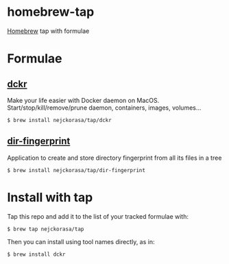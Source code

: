 # homebrew-tap
[Homebrew](https://brew.sh/) tap with formulae

# Formulae

## [dckr](https://github.com/nejckorasa/mac-docker-go) 

  Make your life easier with Docker daemon on MacOS. Start/stop/kill/remove/prune daemon, containers, images, volumes...
  
```console
$ brew install nejckorasa/tap/dckr
```

## [dir-fingerprint](https://github.com/nejckorasa/dir-fingerprint) 

  Application to create and store directory fingerprint from all its files in a tree
  
```console
$ brew install nejckorasa/tap/dir-fingerprint
```

# Install with tap

Tap this repo and add it to the list of your tracked formulae with:

```console
$ brew tap nejckorasa/tap
```

Then you can install using tool names directly, as in:

```console
$ brew install dckr
```
